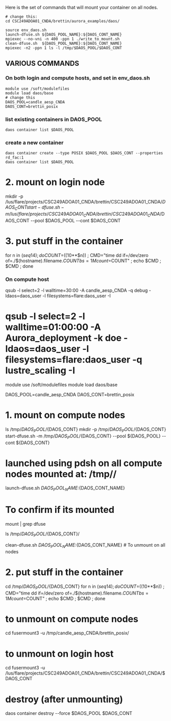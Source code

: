 Here is the set of commands that will mount your container
on all nodes.

```
# change this:
cd CSC249ADOA01_CNDA/brettin/aurora_examples/daos/

source env_daos.sh 
launch-dfuse.sh ${DAOS_POOL_NAME}:${DAOS_CONT_NAME}
mpiexec --no-vni -n 400 -ppn 1 ./write_to_mount.sh
clean-dfuse.sh  ${DAOS_POOL_NAME}:${DAOS_CONT_NAME}
mpiexec -n2 -ppn 1 ls -l /tmp/$DAOS_POOL/$DAOS_CONT
```


##  VARIOUS COMMANDS

### On both login and compute hosts, and set in env_daos.sh

```
module use /soft/modulefiles
module load daos/base
# change this
DAOS_POOL=candle_aesp_CNDA
DAOS_CONT=brettin_posix
```


### list existing containers in DAOS_POOL

	daos container list $DAOS_POOL

### create a new container

	daos container create --type POSIX $DAOS_POOL $DAOS_CONT --properties rd_fac:1
	daos container list $DAOS_POOL

# 2. mount on login node
mkdir -p /lus/flare/projects/CSC249ADOA01_CNDA/brettin/CSC249ADOA01_CNDA/$DAOS_CONT
start-dfuse.sh -m /lus/flare/projects/CSC249ADOA01_CNDA/brettin/CSC249ADOA01_CNDA/$DAOS_CONT --pool $DAOS_POOL --cont $DAOS_CONT

# 3. put stuff in the container
for n in $(seq 1 4) ; do
        COUNT=$((10**$n)) ;
        CMD="time dd if=/dev/zero of=./$(hostname).filename.$COUNT bs=1M count=$COUNT" ;
        echo $CMD ;
        $CMD ;
done

### On compute host
qsub -l select=2 -l walltime=30:00 -A candle_aesp_CNDA -q debug -ldaos=daos_user -l filesystems=flare:daos_user -I
# qsub -l select=2 -l walltime=01:00:00 -A Aurora_deployment -k doe -ldaos=daos_user -l filesystems=flare:daos_user -q lustre_scaling -I

module use /soft/modulefiles
module load daos/base

DAOS_POOL=candle_aesp_CNDA
DAOS_CONT=brettin_posix


# 1. mount on compute nodes
ls /tmp/${DAOS_POOL}/${DAOS_CONT}
mkdir -p /tmp/${DAOS_POOL}/${DAOS_CONT}
start-dfuse.sh -m /tmp/${DAOS_POOL}/${DAOS_CONT} --pool ${DAOS_POOL} --cont ${DAOS_CONT}

# launched using pdsh on all compute nodes mounted at: /tmp/<pool>/<container>
launch-dfuse.sh ${DAOS_POOL_NAME}:${DAOS_CONT_NAME} 

# To confirm if its mounted
mount | grep dfuse

ls /tmp/${DAOS_POOL}/${DAOS_CONT}/

clean-dfuse.sh  ${DAOS_POOL_NAME}:${DAOS_CONT_NAME} # To unmount on all nodes




# 2. put stuff in the container
cd /tmp/${DAOS_POOL}/${DAOS_CONT}
for n in $(seq 1 4) ; do
	COUNT=$((10**$n)) ;
	CMD="time dd if=/dev/zero of=./$(hostname).filename.$COUNT bs=1M count=$COUNT" ;
	echo $CMD ;
	$CMD ;
done

# to unmount on compute nodes
cd
fusermount3 -u /tmp/candle_aesp_CNDA/brettin_posix/

# to unmount on login host
cd
fusermount3 -u /lus/flare/projects/CSC249ADOA01_CNDA/brettin/CSC249ADOA01_CNDA/$DAOS_CONT

# destroy (after unmounting)
daos container destroy --force $DAOS_POOL $DAOS_CONT

